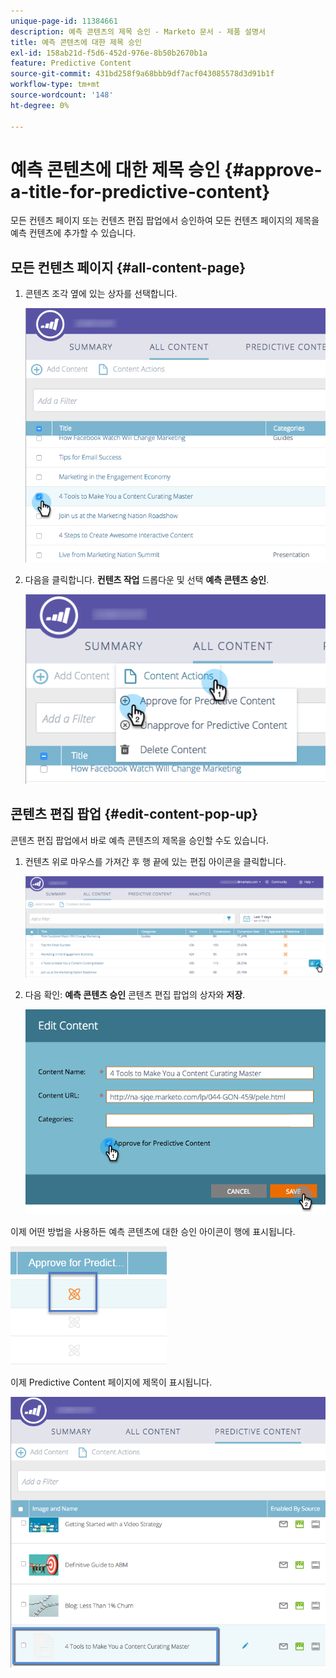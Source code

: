 ```yaml
---
unique-page-id: 11384661
description: 예측 콘텐츠의 제목 승인 - Marketo 문서 - 제품 설명서
title: 예측 콘텐츠에 대한 제목 승인
exl-id: 158ab21d-f5d6-452d-976e-8b50b2670b1a
feature: Predictive Content
source-git-commit: 431bd258f9a68bbb9df7acf043085578d3d91b1f
workflow-type: tm+mt
source-wordcount: '148'
ht-degree: 0%

---
```


# 예측 콘텐츠에 대한 제목 승인 {#approve-a-title-for-predictive-content}

모든 컨텐츠 페이지 또는 컨텐츠 편집 팝업에서 승인하여 모든 컨텐츠 페이지의 제목을 예측 컨텐츠에 추가할 수 있습니다.

## 모든 컨텐츠 페이지 {#all-content-page}

1. 콘텐츠 조각 옆에 있는 상자를 선택합니다.

   ![](assets/image2017-10-3-9-3a9-3a47.png)

1. 다음을 클릭합니다. **컨텐츠 작업** 드롭다운 및 선택 **예측 콘텐츠 승인**.

   ![](assets/image2017-10-3-9-3a10-3a31.png)

## 콘텐츠 편집 팝업 {#edit-content-pop-up}

콘텐츠 편집 팝업에서 바로 예측 콘텐츠의 제목을 승인할 수도 있습니다.

1. 컨텐츠 위로 마우스를 가져간 후 행 끝에 있는 편집 아이콘을 클릭합니다.

   ![](assets/image2017-10-3-9-3a14-3a55.png)

1. 다음 확인: **예측 콘텐츠 승인** 콘텐츠 편집 팝업의 상자와 **저장**.

   ![](assets/image2017-10-3-9-3a15-3a35.png)

이제 어떤 방법을 사용하든 예측 콘텐츠에 대한 승인 아이콘이 행에 표시됩니다.

![](assets/five.png)

이제 Predictive Content 페이지에 제목이 표시됩니다.

![](assets/image2017-10-3-9-3a16-3a45.png)
